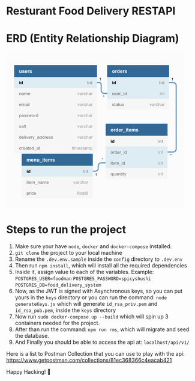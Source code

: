 # Resturant Food Delivery RESTAPI
# ERD (Entity Relationship Diagram)
![Alt text](/images/ERD.png "ERD")

# Steps to run the project
1.  Make sure your have `node`, `docker` and `docker-compose` installed. 
2. `git clone` the project to your local machine 
3.  Rename the `.dev.env.sample` inside the `config` directory to `.dev.env`
4. Then run `npm install`, which will install all the required dependencies 
5. Inside it, assign value to each of the variables. 
     Example: 
     `POSTGRES_USER=foodman`
     `POSTGRES_PASSWORD=spicyshushi`
     `POSTGRES_DB=food_delivery_system`
6. Now, as the JWT is signed with Asynchronous keys, so you can put yours in the `keys` directory or you can run the command: `node generateKeys.js` which will generate `id_rsa_priv.pem` and `id_rsa_pub.pem`,  inside the `keys` directory 
7. Now run `sudo docker-compose up --build` which will spin up 3 containers needed for the project.
8. After than run the command: `npm run rms`, which will migrate and seed the database.
9. And Finally you should be able to access the api at: `localhost/api/v1/`

Here is a list to Postman Collection that you can use to play with the api: https://www.getpostman.com/collections/81ec368366c4eacab421

Happy Hacking! :tada:
